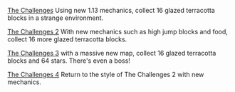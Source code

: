 [The Challenges](http://www.mediafire.com/file/3doxto8dsbly34f/The+Challenges.zip)
Using new 1.13 mechanics, collect 16 glazed terracotta blocks in a strange environment.

[The Challenges 2](http://www.mediafire.com/file/qpa4udchmla67m3/The_Challenges_2.zip/file)
With new mechanics such as high jump blocks and food, collect 16 more glazed terracotta blocks.

[The Challenges 3](http://www.mediafire.com/file/qkg87azz3n1n83a/The_Challenges_3.zip/file)
with a massive new map, collect 16 glazed terracotta blocks and 64 stars. There's even a boss!

[The Challenges 4](http://www.mediafire.com/file/01e222mlof9iko8/The+Challenges+4.zip)
Return to the style of The Challenges 2 with new mechanics.
